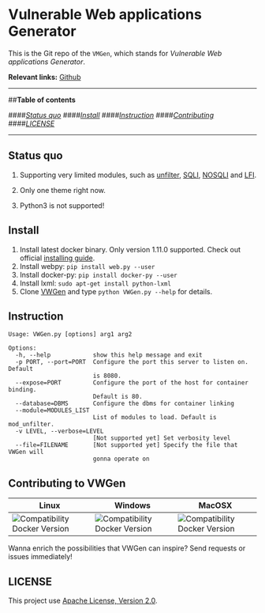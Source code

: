 # Vulnerable Web applications Generator

This is the Git repo of the `VMGen`, which stands for *Vulnerable Web applications Generator*.

**Relevant links:**
 [Github](https://github.com/qazbnm456/VWGen)

---------------------------------------

##**Table of contents**

####*[Status quo](#status)*
####*[Install](#install)*
####*[Instruction](#instruction)*
####*[Contributing](#contribute)*
####*[LICENSE](#license)*

---------------------------------------

<a name="status"></a>
## Status quo

1. Supporting very limited modules, such as [unfilter](https://www.owasp.org/index.php/Injection_Prevention_Cheat_Sheet), [SQLI](https://www.owasp.org/index.php/SQL_Injection), [NOSQLI](https://www.owasp.org/index.php/Testing_for_NoSQL_injection) and [LFI](https://www.owasp.org/index.php/Testing_for_Local_File_Inclusion).

2. Only one theme right now.

3. Python3 is not supported!

<a name="install"></a>
## Install

1. Install latest docker binary. Only version 1.11.0 supported. Check out official [installing guide](https://docs.docker.com/linux/).
2. Install webpy: `pip install web.py --user`
3. Install docker-py: `pip install docker-py --user`
4. Install lxml: `sudo apt-get install python-lxml`
5. Clone [VWGen](https://github.com/qazbnm456/VWGen) and type `python VWGen.py --help` for details.

<a name="instruction"></a>
## Instruction

	Usage: VWGen.py [options] arg1 arg2

	Options:
	  -h, --help            show this help message and exit
	  -p PORT, --port=PORT  Configure the port this server to listen on. Default
	                        is 8080.
	  --expose=PORT         Configure the port of the host for container binding.
	                        Default is 80.
	  --database=DBMS       Configure the dbms for container linking
	  --module=MODULES_LIST
	                        List of modules to load. Default is mod_unfilter.
	  -v LEVEL, --verbose=LEVEL
	                        [Not supported yet] Set verbosity level
	  --file=FILENAME       [Not supported yet] Specify the file that VWGen will
	                        gonna operate on

<a name="contribute"></a>
## Contributing to VWGen

| Linux | Windows | MacOSX |
|------------------|---------|---------|
| ![Compatibility Docker Version](https://img.shields.io/badge/docker%20version-1.11.0-blue.svg) | ![Compatibility Docker Version](https://img.shields.io/badge/docker%20version-1.11.0-blue.svg) | ![Compatibility Docker Version](https://img.shields.io/badge/docker%20version-1.11.0-blue.svg) |

Wanna enrich the possibilities that VWGen can inspire? Send requests or issues immediately!

<a name="license"></a>
## LICENSE

This project use [Apache License, Version 2.0](https://github.com/qazbnm456/VWGen/blob/master/LICENSE).